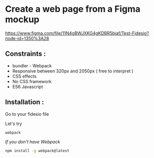 # Create a web page from a Figma mockup

https://www.figma.com/file/11N4gBWJXKG4gKDBR5bjaf/Test-Fidesio?node-id=1350%3A28

## Constraints : 
* bundler - Webpack
* Responsive between 320px and 2050px ( free to interpret )
* CSS effects
* No CSS framework
* ES6 Javascript

## Installation :

Go to your fidesio file

Let's try 
```bash 
webpack
```

*If you don’t have Webpack*
```bash 
npm install -g webpack@latest 
```